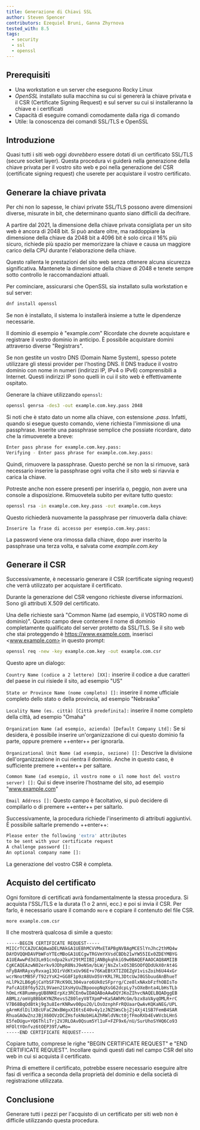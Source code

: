 ```yaml
---
title: Generazione di Chiavi SSL
author: Steven Spencer
contributors: Ezequiel Bruni, Ganna Zhyrnova
tested_with: 8.5
tags:
  - security
  - ssl
  - openssl
---
```

  
## Prerequisiti

* Una workstation e un server che eseguono Rocky Linux
* _OpenSSL_ installato sulla macchina su cui si genererà la chiave privata e il CSR (Certificate Signing Request) e sul server su cui si installeranno la chiave e i certificati
* Capacità di eseguire comandi comodamente dalla riga di comando
* Utile: la conoscenza dei comandi SSL/TLS e OpenSSL

## Introduzione

Quasi tutti i siti web oggi _dovrebbero_ essere dotati di un certificato SSL/TLS (secure socket layer). Questa procedura vi guiderà nella generazione della chiave privata per il vostro sito web e poi nella generazione del CSR (certificate signing request) che userete per acquistare il vostro certificato.

## Generare la chiave privata

Per chi non lo sapesse, le chiavi private SSL/TLS possono avere dimensioni diverse, misurate in bit, che determinano quanto siano difficili da decifrare.

A partire dal 2021, la dimensione della chiave privata consigliata per un sito web è ancora di 2048 bit. Si può andare oltre, ma raddoppiare la dimensione della chiave da 2048 bit a 4096 bit è solo circa il 16% più sicuro, richiede più spazio per memorizzare la chiave e causa un maggiore carico della CPU durante l'elaborazione della chiave.

Questo rallenta le prestazioni del sito web senza ottenere alcuna sicurezza significativa. Mantenete la dimensione della chiave di 2048 e tenete sempre sotto controllo le raccomandazioni attuali.

Per cominciare, assicurarsi che OpenSSL sia installato sulla workstation e sul server:

```bash
dnf install openssl
```

Se non è installato, il sistema lo installerà insieme a tutte le dipendenze necessarie.

Il dominio di esempio è "example.com" Ricordate che dovrete acquistare e registrare il vostro dominio in anticipo. È possibile acquistare domini attraverso diverse "Registrars".

Se non gestite un vostro DNS (Domain Name System), spesso potete utilizzare gli stessi provider per l'hosting DNS. Il DNS traduce il vostro dominio con nome in numeri (indirizzi IP, IPv4 o IPv6) comprensibili a Internet. Questi indirizzi IP sono quelli in cui il sito web è effettivamente ospitato.

Generare la chiave utilizzando `openssl`:

```bash
openssl genrsa -des3 -out example.com.key.pass 2048
```

Si noti che è stato dato un nome alla chiave, con estensione *.pass*. Infatti, quando si esegue questo comando, viene richiesta l'immissione di una passphrase. Inserite una passphrase semplice che possiate ricordare, dato che la rimuoverete a breve:

```bash
Enter pass phrase for example.com.key.pass:
Verifying - Enter pass phrase for example.com.key.pass:
```

Quindi, rimuovere la passphrase. Questo perché se non la si rimuove, sarà necessario inserire la passphrase ogni volta che il sito web si riavvia e carica la chiave.

Potreste anche non essere presenti per inserirla o, peggio, non avere una console a disposizione. Rimuovetela subito per evitare tutto questo:

```bash
openssl rsa -in example.com.key.pass -out example.com.keys
```

Questo richiederà nuovamente la passphrase per rimuoverla dalla chiave:

`Inserire la frase di accesso per esempio.com.key.pass:`

La password viene ora rimossa dalla chiave, dopo aver inserito la passphrase una terza volta, e salvata come _example.com.key_

## Generare il CSR

Successivamente, è necessario generare il CSR (certificate signing request) che verrà utilizzato per acquistare il certificato.

Durante la generazione del CSR vengono richieste diverse informazioni. Sono gli attributi X.509 del certificato.

Una delle richieste sarà "Common Name (ad esempio, il VOSTRO nome di dominio)". Questo campo deve contenere il nome di dominio completamente qualificato del server protetto da SSL/TLS. Se il sito web che stai proteggendo è <a href="https://www.example.com" x-nc=“1”>https://www.example.com</a>, inserisci <www.example.com> in questo prompt:

```bash
openssl req -new -key example.com.key -out example.com.csr
```

Questo apre un dialogo:

`Country Name (codice a 2 lettere) [XX]:` inserire il codice a due caratteri del paese in cui risiede il sito, ad esempio "US"

`State or Province Name (nome completo) []:` inserire il nome ufficiale completo dello stato o della provincia, ad esempio "Nebraska"

`Locality Name (es. città) [Città predefinita]:` inserire il nome completo della città, ad esempio "Omaha"

`Organization Name (ad esempio, azienda) [Default Company Ltd]:` Se si desidera, è possibile inserire un'organizzazione di cui questo dominio fa parte, oppure premere ++enter++ per ignorarla.

`Organizational Unit Name (ad esempio, sezione) []:` Descrive la divisione dell'organizzazione in cui rientra il dominio. Anche in questo caso, è sufficiente premere ++enter++ per saltare.

`Common Name (ad esempio, il vostro nome o il nome host del vostro server) []:` Qui si deve inserire l'hostname del sito, ad esempio "www.example.com"

`Email Address []:` Questo campo è facoltativo, si può decidere di compilarlo o di premere ++enter++ per saltarlo.

Successivamente, la procedura richiede l'inserimento di attributi aggiuntivi. È possibile saltarle premendo ++enter++:

```bash
Please enter the following 'extra' attributes
to be sent with your certificate request
A challenge password []:
An optional company name []:
```

La generazione del vostro CSR è completa.

## Acquisto del certificato

Ogni fornitore di certificati avrà fondamentalmente la stessa procedura. Si acquista l'SSL/TLS e la durata (1 o 2 anni, ecc.) e poi si invia il CSR. Per farlo, è necessario usare il comando `more` e copiare il contenuto del file CSR.

`more example.com.csr`

Il che mostrerà qualcosa di simile a questo:

```bash
-----BEGIN CERTIFICATE REQUEST-----
MIICrTCCAZUCAQAwaDELMAkGA1UEBhMCVVMxETAPBgNVBAgMCE5lYnJhc2thMQ4w
DAYDVQQHDAVPbWFoYTEcMBoGA1UECgwTRGVmYXVsdCBDb21wYW55IEx0ZDEYMBYG
A1UEAwwPd3d3Lm91cndpa2kuY29tMIIBIjANBgkqhkiG9w0BAQEFAAOCAQ8AMIIB
CgKCAQEAzwN02erkv9JDhpR8NsJ9eNSm/bLW/jNsZxlxOS3BSOOfQDdUkX0rAt4G
nFyBAHRAyxyRvxag13O1rVdKtxUv96E+v76KaEBtXTIZOEZgV1visZoih6U44xGr
wcrNnotMB5F/T92zYsK2+GG8F1p9zA8UxO5VrKRL7RL3DtcUwJ8GSbuudAnBhueT
nLlPk2LB6g6jCaYbSF7RcK9OL304varo6Uk0zSFprrg/Cze8lxNAxbFzfhOBIsTo
PafcA1E8f6y522L9Vaen21XsHyUuZBpooopNqXsG62dcpLy7sOXeBnta4LbHsTLb
hOmLrK8RummygUB8NKErpXz3RCEn6wIDAQABoAAwDQYJKoZIhvcNAQELBQADggEB
ABMLz/omVg8BbbKYNZRevsSZ80leyV8TXpmP+KaSAWhMcGm/bzx8aVAyqOMLR+rC
V7B68BqOdBtkj9g3u8IerKNRwv00pu2O/LOsOznphFrRQUaarQwAvKQKaNEG/UPL
gArmKdlDilXBcUFaC2WxBWgxXI6tsE40v4y1zJNZSWsCbjZj4Xj41SB7FemB4SAR
RhuaGAOwZnzJBjX60OVzDCZHsfokNobHiAZhRWldVNct0jfFmoRXb4EvWVcbLHnS
E5feDUgu+YQ6ThliTrj2VJRLOAv0Qsum5Yl1uF+FZF9x6/nU/SurUhoSYHQ6Co93
HFOltYOnfvz6tOEP39T/wMo=
-----END CERTIFICATE REQUEST-----
```

Copiare tutto, comprese le righe "BEGIN CERTIFICATE REQUEST" e "END CERTIFICATE REQUEST". Incollare quindi questi dati nel campo CSR del sito web in cui si acquista il certificato.

Prima di emettere il certificato, potrebbe essere necessario eseguire altre fasi di verifica a seconda della proprietà del dominio e della società di registrazione utilizzata.

## Conclusione

Generare tutti i pezzi per l'acquisto di un certificato per siti web non è difficile utilizzando questa procedura.
